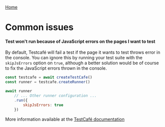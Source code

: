 [Home](../README.md)

# Common issues

#### Test won't run because of JavaScript errors on the pages I want to test

By default, Testcafé will fail a test if the page it wants to test throws error in the console. You can ignore this by running your test suite with the `skipJsErrors` option on `true`, although a better solution would be of course to fix the JavaScript errors thrown in the console.

```js
const testcafe = await createTestCafe()
const runner = testcafe.createRunner()

await runner
    // ... Other runner configuration ...
    .run({
        skipJsErrors: true
    })
```

More information available at the [TestCafé documentation](https://devexpress.github.io/testcafe/documentation/using-testcafe/programming-interface/runner.html#run)
